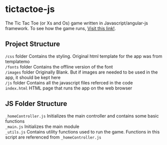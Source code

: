 # tictactoe-js
The Tic Tac Toe (or Xs and Os) game written in Javascript/angular-js framework.
To see how the game runs, [Visit this link!](http://ahmedopeyemi.com/game).

## Project Structure
`/css` folder  Contains the styling. Original html template for the app was from templatemo  
`/fonts` folder  Contains the offline version of the font  
`/images` folder  Originally Blank. But if images are needed to be used in the app, it should be kept here  
`/js` folder  Contains all the javascript files referced in the code  
`index.html`  HTML page that runs the app on the web browser  

## JS Folder Structure
`_homeController.js`  Initializes the main controller and contains some basic functions  
`_main.js`  Initializes the main module  
`_utils.js`  Contains utility functions used to run the game. Functions in this script are referenced from `_homeController.js`  


